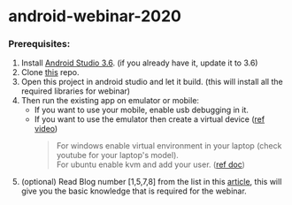 # android-webinar-2020

### Prerequisites:
1. Install [Android Studio 3.6](https://developer.android.com/studio?gclid=EAIaIQobChMImKCYqOvH6AIVVa6WCh3CzgguEAAYASAAEgKae_D_BwE&gclsrc=aw.ds). (if you already have it, update it to 3.6)
2. Clone [this](https://github.com/devlup-labs/android-webinar-2020) repo.
3. Open this project in android studio and let it build. (this will install all the required libraries for webinar)
4. Then run the existing app on emulator or mobile:<br>
    * If you want to use your mobile, enable usb debugging in it.
    * If you want to use the emulator then create a virtual device ([ref video](https://www.youtube.com/watch?v=LgRRmgfrFQM))
       >For windows enable virtual environment in your laptop (check youtube for your laptop's model).<br>
       For ubuntu enable kvm and add your user. ([ref doc](https://stackoverflow.com/questions/37300811/android-studio-dev-kvm-device-permission-denied/45749003))
5. (optional) Read Blog number [1,5,7,8] from the list in this [article](https://medium.com/@shashankmohabia/kotlin-checklist-for-beginners-47878be4ea90), this will give you the basic knowledge that is required for the webinar.
